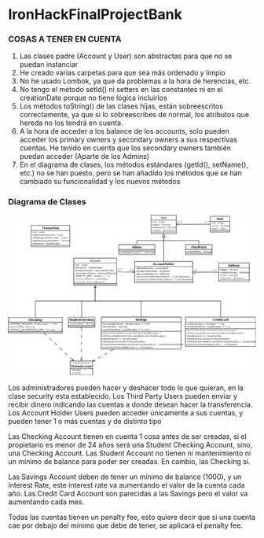 # IronHackFinalProjectBank

### COSAS A TENER EN CUENTA

1. Las clases padre (Account y User) son abstractas para que no se puedan instanciar
2. He creado varias carpetas para que sea más ordenado y limpio
3. No he usado Lombok, ya que da problemas a la hora de herencias, etc.
4. No tengo el método setId() ni setters en las constantes ni en el creationDate porque no tiene lógica incluirlos
5. Los métodos toString() de las clases hijas, están sobreescritos correctamente, ya que si lo sobreescribes de normal, los atributos que hereda no los tendrá en cuenta.
6. A la hora de acceder a los balance de los accounts, solo pueden acceder los primary owners y secondary owners a sus respectivas cuentas. He tenido en cuenta que los secondary owners también puedan acceder (Aparte de los Admins)
7. En el diagrama de clases, los métodos estándares (getId(), setName(), etc.) no se han puesto, pero se han añadido los métodos que se han cambiado su funcionalidad y los nuevos métodos

### Diagrama de Clases
![](DiagramaDeClasesBanco.png)

Los administradores pueden hacer y deshacer todo lo que quieran, en la clase security esta establecido.
Los Third Party Users pueden enviar y recibir dinero indicando las cuentas a donde desean hacer la transferencia.
Los Account Holder Users pueden acceder únicamente a sus cuentas, y pueden tener 1 o más cuentas y de distinto tipo

Las Checking Account tienen en cuenta 1 cosa antes de ser creadas, si el propietario es menor de 24 años será una Student Checking Account, sino, una Checking Account.
Las Student Account no tienen ni mantenimiento ni un mínimo de balance para poder ser creadas. En cambio, las Checking sí.

Las Savings Account deben de tener un mínimo de balance (1000), y un interest Rate, este interest rate va aumentando el valor de la cuenta cada año.
Las Credit Card Account son parecidas a las Savings pero el valor va aumentando cada mes.

Todas las cuentas tienen un penalty fee, esto quiere decir que si una cuenta cae por debajo del mínimo que debe de tener, se aplicará el penalty fee.
